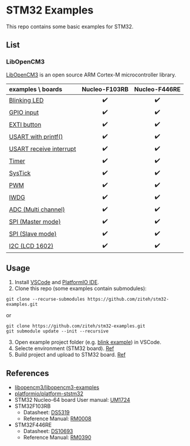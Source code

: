 # STM32 Examples
This repo contains some basic examples for STM32.

## List
### LibOpenCM3
[LibOpenCM3](https://github.com/libopencm3/libopencm3) is an open source ARM Cortex-M microcontroller library.

| examples \ boards                                                |   Nucleo-F103RB    |   Nucleo-F446RE    |
| :--------------------------------------------------------------- | :----------------: | :----------------: |
| [Blinking LED](./libopencm3/blink/)                              | :heavy_check_mark: | :heavy_check_mark: |
| [GPIO input](./libopencm3/gpio_input/)                           | :heavy_check_mark: | :heavy_check_mark: |
| [EXTI button](./libopencm3/exti_button/)                         | :heavy_check_mark: | :heavy_check_mark: |
| [USART with printf()](./libopencm3/usart_printf/)                | :heavy_check_mark: | :heavy_check_mark: |
| [USART receive interrupt](./libopencm3/usart_receive_interrupt/) | :heavy_check_mark: | :heavy_check_mark: |
| [Timer](./libopencm3/timer/)                                     | :heavy_check_mark: | :heavy_check_mark: |
| [SysTick](./libopencm3/systick/)                                 | :heavy_check_mark: | :heavy_check_mark: |
| [PWM](./libopencm3/pwm/)                                         | :heavy_check_mark: | :heavy_check_mark: |
| [IWDG](./libopencm3/iwdg/)                                       | :heavy_check_mark: | :heavy_check_mark: |
| [ADC (Multi channel)](./libopencm3/adc_multi_channel/)           | :heavy_check_mark: | :heavy_check_mark: |
| [SPI (Master mode)](./libopencm3/spi_master/)                    | :heavy_check_mark: | :heavy_check_mark: |
| [SPI (Slave mode)](./libopencm3/spi_slave/)                      | :heavy_check_mark: | :heavy_check_mark: |
| [I2C (LCD 1602)](./libopencm3/i2c_lcd1602/)                      | :heavy_check_mark: | :heavy_check_mark: |

## Usage
1. Install [VSCode](https://code.visualstudio.com) and [PlatformIO IDE](https://marketplace.visualstudio.com/items?itemName=platformio.platformio-ide).
2. Clone this repo (some examples contain submodules):
```git
git clone --recurse-submodules https://github.com/ziteh/stm32-examples.git
```
or
```git
git clone https://github.com/ziteh/stm32-examples.git
git submodule update --init --recursive
```
3. Open example project folder (e.g. [blink example](./libopencm3/blink/)) in VSCode.
4. Selecte environment (STM32 board). [Ref](https://docs.platformio.org/en/stable/integration/ide/vscode.html#task-explorer)
5. Build project and upload to STM32 board. [Ref](https://docs.platformio.org/en/stable/integration/ide/vscode.html)

## References
- [libopencm3/libopencm3-examples](https://github.com/libopencm3/libopencm3-examples)
- [platformio/platform-ststm32](https://github.com/platformio/platform-ststm32)
- STM32 Nucleo-64 board User manual: [UM1724](https://www.st.com/resource/en/user_manual/um1724-stm32-nucleo64-boards-mb1136-stmicroelectronics.pdf)
- STM32F103RB
  - Datasheet: [DS5319](https://www.st.com/resource/en/datasheet/stm32f103rb.pdf)
  - Reference Manual: [RM0008](https://www.st.com/resource/en/reference_manual/rm0008-stm32f101xx-stm32f102xx-stm32f103xx-stm32f105xx-and-stm32f107xx-advanced-armbased-32bit-mcus-stmicroelectronics.pdf)
- STM32F446RE
  - Datasheet: [DS10693](https://www.st.com/resource/en/datasheet/stm32f446re.pdf)
  - Reference Manual: [RM0390](https://www.st.com/resource/en/reference_manual/rm0390-stm32f446xx-advanced-armbased-32bit-mcus-stmicroelectronics.pdf)
